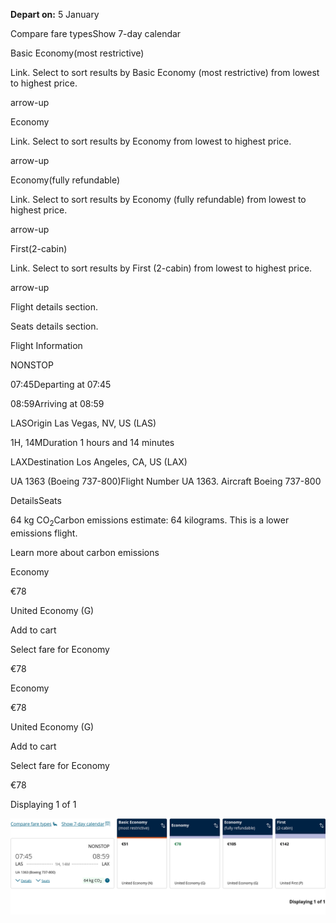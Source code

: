 **Depart on:** 5 January

Compare fare typesShow 7-day calendar

Basic Economy(most restrictive)

Link. Select to sort results by Basic Economy (most restrictive) from lowest to highest price.

arrow-up

Economy

Link. Select to sort results by Economy from lowest to highest price.

arrow-up

Economy(fully refundable)

Link. Select to sort results by Economy (fully refundable) from lowest to highest price.

arrow-up

First(2-cabin)

Link. Select to sort results by First (2-cabin) from lowest to highest price.

arrow-up

Flight details section.

Seats details section.

Flight Information

NONSTOP

07:45Departing at 07:45

08:59Arriving at 08:59

LASOrigin Las Vegas, NV, US (LAS)

1H, 14MDuration 1 hours and 14 minutes

LAXDestination Los Angeles, CA, US (LAX)

UA 1363 (Boeing 737-800)Flight Number UA 1363. Aircraft Boeing 737-800

DetailsSeats

64 kg CO<sub>2</sub>Carbon emissions estimate: 64 kilograms. This is a lower emissions flight.

Learn more about carbon emissions

Economy

€78

United Economy (G)

Add to cart

Select fare for Economy

€78

Economy

€78

United Economy (G)

Add to cart

Select fare for Economy

€78

Displaying 1 of 1

![](united-01-05.png)